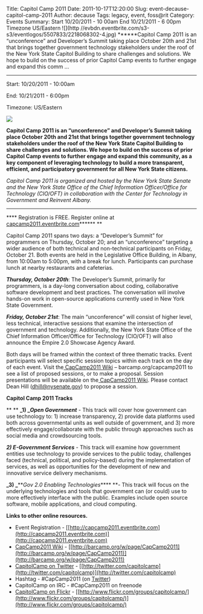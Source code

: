 Title: Capitol Camp 2011
Date: 2011-10-17T12:20:00
Slug: event-decause-capitol-camp-2011
Author: decause
Tags: legacy, event, foss@rit
Category: Events
Summary: Start  10/20/2011 - 10 00am  End  10/21/2011 - 6 00pm  Timezone  US/Eastern  ![](http //evbdn.eventbrite.com/s3-s3/eventlogos/5507833/2218068302-4.jpg)  ******Capitol Camp 2011 is an “unconference” and Developer’s Summit taking place October 20th and 21st that brings together government technology stakeholders under the roof of the New York State Capitol Building to share challenges and solutions. We hope to build on the success of prior Capitol Camp events to further engage and expand this comm ... 

---
Start: 10/20/2011 - 10:00am

End: 10/21/2011 - 6:00pm

Timezone: US/Eastern

![](http://evbdn.eventbrite.com/s3-s3/eventlogos/5507833/2218068302-4.jpg)

******Capitol Camp 2011 is an “unconference” and Developer’s Summit taking place October 20th and 21st that brings together government technology stakeholders under the roof of the New York State Capitol Building to share challenges and solutions. We hope to build on the success of prior Capitol Camp events to further engage and expand this community, as a key component of leveraging technology to build a more transparent, efficient, and participatory government for all New York State citizens.******

_Capitol Camp 2011 is organized and hosted by the New York State Senate and
the New York State Office of the Chief Information Officer/Office for
Technology (CIO/OFT) in collaboration with the Center for Technology in
Government and Reinvent Albany._

** **

**** Registration is FREE. Register online at [capcamp2011.eventbrite.com](http://capcamp2011.eventbrite.com)****** **

Capitol Camp 2011 spans two days: a “Developer’s Summit” for programmers on
Thursday, October 20; and an “unconference” targeting a wider audience of both
technical and non-technical participants on Friday, October 21. Both events
are held in the Legislative Office Building, in Albany, from 10:00am to
5:00pm, with a break for lunch. Participants can purchase lunch at nearby
restaurants and cafeterias.

_**Thursday, October 20th**_: The Developer’s Summit, primarily for
programmers, is a day-long conversation about coding, collaborative software
development and best practices. The conversation will involve hands-on work in
open-source applications currently used in New York State Government.

_**Friday, October 21st**_: The main “unconference” will consist of higher
level, less technical, interactive sessions that examine the intersection of
government and technology. Additionally, the New York State Office of the
Chief Information Officer/Office for Technology (CIO/OFT) will also announce
the Empire 2.0 Showcase Agency Award.

Both days will be framed within the context of three thematic tracks. Event
participants will select specific session topics within each track on the day
of each event. Visit the[ CapCamp2011 Wiki](http://barcamp.org/CapCamp2011) –
barcamp.org/capcamp2011 to see a list of proposed sessions, or to make a
proposal.  Session presentations will be available on the[ CapCamp2011
Wiki](http://barcamp.org/CapCamp2011).  Please contact Dean Hill
([dhill@nysenate.gov](mailto:dhill@nysenate.gov)) to propose a session.

**Capitol Camp 2011 Tracks**

** ** **_1) _******_Open Government_**** - This track will cover how government can use technology to: 1) increase transparency, 2) provide data platforms used both across governmental units as well outside of government, and 3) more effectively engage/collaborate with the public through approaches such as social media and crowdsourcing tools.

****_2) E-Government Services_**** - This track will examine how government entities use technology to provide services to the public today, challenges faced (technical, political, and policy-based) during the implementation of services, as well as opportunities for the development of new and innovative service delivery mechanisms.

******_3) _********_Gov 2.0 Enabling Technologies_**** **- This track will focus on the underlying technologies and tools that government can (or could) use to more effectively interface with the public. Examples include open source software, mobile applications, and cloud computing. 

**Links to other online resources.**

  * Event Registration - [[http://capcamp2011.eventbrite.com](http://capcamp2011.eventbrite.com)](http://capcamp2011.eventbrite.com)
  * [CapCamp2011 Wiki](http://barcamp.org/CapCamp2011) - [[http://barcamp.org/w/page/CapCamp2011](http://barcamp.org/w/page/CapCamp2011)](http://barcamp.org/w/page/CapCamp2011)
  * [CapitolCamp on Twitter](http://twitter.com/capitolcamp) - [[http://twitter.com/capitolcamp](http://twitter.com/capitolcamp)](http://twitter.com/capitolcamp)
  * Hashtag - #CapCamp2011 (on [Twitter](http://twitter.com/#!/search/realtime/%23CapCamp2011))
  * CapitolCamp on IRC - #CapCamp2011 on freenode
  * [CapitolCamp on Flickr](http://www.flickr.com/groups/capitolcamp/) - [[http://www.flickr.com/groups/capitolcamp/](http://www.flickr.com/groups/capitolcamp/)](http://www.flickr.com/groups/capitolcamp/)

